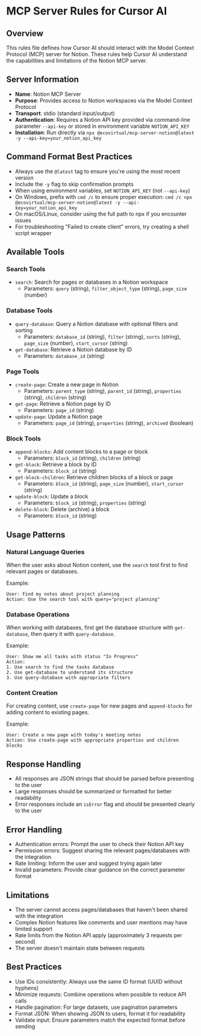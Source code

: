 # MCP Server Rules for Cursor AI

## Overview

This rules file defines how Cursor AI should interact with the Model Context Protocol (MCP) server for Notion. These rules help Cursor AI understand the capabilities and limitations of the Notion MCP server.

## Server Information

- **Name**: Notion MCP Server
- **Purpose**: Provides access to Notion workspaces via the Model Context Protocol
- **Transport**: stdio (standard input/output)
- **Authentication**: Requires a Notion API key provided via command-line parameter `--api-key` or stored in environment variable `NOTION_API_KEY`
- **Installation**: Run directly via `npx @ecovirtual/mcp-server-notion@latest -y --api-key=your_notion_api_key`

## Command Format Best Practices

- Always use the `@latest` tag to ensure you're using the most recent version
- Include the `-y` flag to skip confirmation prompts
- When using environment variables, set `NOTION_API_KEY` (not `--api-key`)
- On Windows, prefix with `cmd /c` to ensure proper execution: `cmd /c npx @ecovirtual/mcp-server-notion@latest -y --api-key=your_notion_api_key`
- On macOS/Linux, consider using the full path to npx if you encounter issues
- For troubleshooting "Failed to create client" errors, try creating a shell script wrapper

## Available Tools

### Search Tools

- `search`: Search for pages or databases in a Notion workspace
  - Parameters: `query` (string), `filter_object_type` (string), `page_size` (number)

### Database Tools

- `query-database`: Query a Notion database with optional filters and sorting
  - Parameters: `database_id` (string), `filter` (string), `sorts` (string), `page_size` (number), `start_cursor` (string)
- `get-database`: Retrieve a Notion database by ID
  - Parameters: `database_id` (string)

### Page Tools

- `create-page`: Create a new page in Notion
  - Parameters: `parent_type` (string), `parent_id` (string), `properties` (string), `children` (string)
- `get-page`: Retrieve a Notion page by ID
  - Parameters: `page_id` (string)
- `update-page`: Update a Notion page
  - Parameters: `page_id` (string), `properties` (string), `archived` (boolean)

### Block Tools

- `append-blocks`: Add content blocks to a page or block
  - Parameters: `block_id` (string), `children` (string)
- `get-block`: Retrieve a block by ID
  - Parameters: `block_id` (string)
- `get-block-children`: Retrieve children blocks of a block or page
  - Parameters: `block_id` (string), `page_size` (number), `start_cursor` (string)
- `update-block`: Update a block
  - Parameters: `block_id` (string), `properties` (string)
- `delete-block`: Delete (archive) a block
  - Parameters: `block_id` (string)

## Usage Patterns

### Natural Language Queries

When the user asks about Notion content, use the `search` tool first to find relevant pages or databases.

Example:

```
User: Find my notes about project planning
Action: Use the search tool with query="project planning"
```

### Database Operations

When working with databases, first get the database structure with `get-database`, then query it with `query-database`.

Example:

```
User: Show me all tasks with status "In Progress"
Action:
1. Use search to find the tasks database
2. Use get-database to understand its structure
3. Use query-database with appropriate filters
```

### Content Creation

For creating content, use `create-page` for new pages and `append-blocks` for adding content to existing pages.

Example:

```
User: Create a new page with today's meeting notes
Action: Use create-page with appropriate properties and children blocks
```

## Response Handling

- All responses are JSON strings that should be parsed before presenting to the user
- Large responses should be summarized or formatted for better readability
- Error responses include an `isError` flag and should be presented clearly to the user

## Error Handling

- Authentication errors: Prompt the user to check their Notion API key
- Permission errors: Suggest sharing the relevant pages/databases with the integration
- Rate limiting: Inform the user and suggest trying again later
- Invalid parameters: Provide clear guidance on the correct parameter format

## Limitations

- The server cannot access pages/databases that haven't been shared with the integration
- Complex Notion features like comments and user mentions may have limited support
- Rate limits from the Notion API apply (approximately 3 requests per second)
- The server doesn't maintain state between requests

## Best Practices

- Use IDs consistently: Always use the same ID format (UUID without hyphens)
- Minimize requests: Combine operations when possible to reduce API calls
- Handle pagination: For large datasets, use pagination parameters
- Format JSON: When showing JSON to users, format it for readability
- Validate input: Ensure parameters match the expected format before sending
